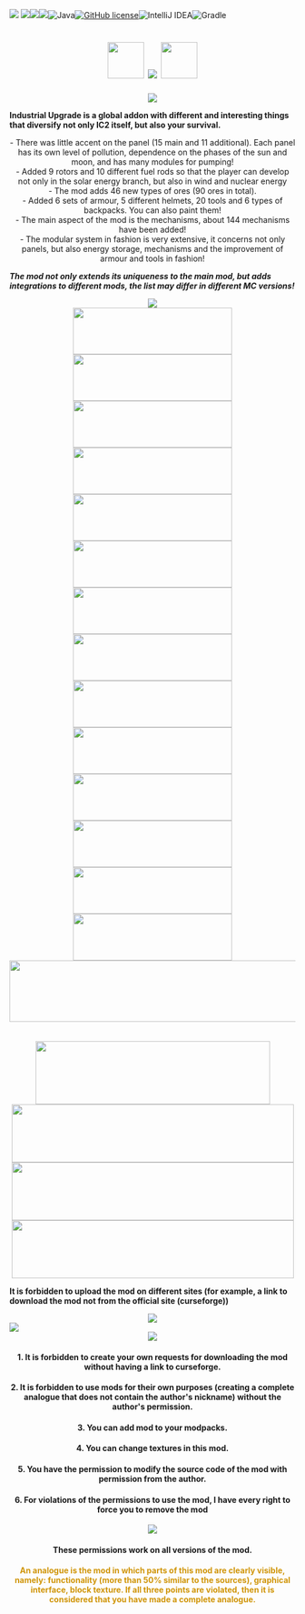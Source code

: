 ![](https://i.postimg.cc/GtYsm8qk/unknown-3-2-2.png)
<a align="center"> [![](https://img.shields.io/discord/473459266959835147?color=f3f2f4&label=Discord&logo=Discord&logoColor=f3f2f4&style=for-the-badge)](https://discord.gg/SP8DwcA)[![](https://cf.way2muchnoise.eu/title/372007.svg?badge_style=for_the_badge)](https://www.curseforge.com/minecraft/mc-mods/industrial-upgrade)[![](http://cf.way2muchnoise.eu/372007.svg?badge_style=for_the_badge)](https://www.curseforge.com/minecraft/mc-mods/industrial-upgrade)![Java](https://img.shields.io/badge/java-%23ED8B00.svg?style=for-the-badge&logo=java&logoColor=white)[![GitHub license](https://img.shields.io/badge/License-GPLv3-blue.svg?style=for-the-badge)](https://www.gnu.org/licenses/gpl-3.0)![IntelliJ IDEA](https://img.shields.io/badge/IntelliJIDEA-000000.svg?style=for-the-badge&logo=intellij-idea&logoColor=white)![Gradle](https://img.shields.io/badge/Gradle-02303A.svg?style=for-the-badge&logo=Gradle&logoColor=white)</a>

<h1 align="center">  <img src=https://i.postimg.cc/YqkLNxRF/Industrial-Upgrade.gif width="64" height="64" > <img src=https://i.postimg.cc/jS6tX16b/industrial-26-06-2022-1-1.png> <img src=https://i.postimg.cc/tCMyRqsg/Industrial-Upgrade.gif width="64" height="64" > </h1>
<div align="center"> <img src=https://i.postimg.cc/qRN5qtj7/Description-26-06-2022.png > </div>

 **Industrial Upgrade is a global addon with different and interesting things that diversify not only IC2 itself, but also your survival.** 
<div align="center">   - There was little accent on the panel (15 main and 11 additional). Each panel has its own level of pollution, dependence on the phases of the sun and moon, and has many modules for pumping! </div>
<div align="center"> - Added 9 rotors and 10  different fuel rods so that the player can develop not only in the solar energy branch, but also in wind and nuclear energy</div>
<div align="center">- The mod adds 46 new types of ores (90 ores in total).</div>
<div align="center">- Added 6 sets of armour, 5 different helmets, 20 tools and 6 types of backpacks. You can also paint them!</div>
<div align="center">- The main aspect of the mod is the mechanisms, about 144 mechanisms have been added!</div>
<div align="center">- The modular system in fashion is very extensive, it concerns not only panels, but also energy storage, mechanisms and the improvement of armour and tools in fashion!</div>


 ***The mod not only extends its uniqueness to the main mod, but adds integrations to different mods, the list may differ in different MC versions!***
<div align="center"> <img src=https://i.postimg.cc/bNfqX8wn/Integration-26-06-2022.png> </img> </div>

<div align="center"> <a href="https://www.curseforge.com/minecraft/mc-mods/avaritia-1-10"> <img src=https://i.postimg.cc/vmrjyzvw/Avaritia-26-06-2022.png width="280" height="82"></a> </div>
<div align="center"> <a href="https://www.curseforge.com/minecraft/mc-mods/botania"><img src=https://i.postimg.cc/5NrDSjtT/Botania-26-06-2022.png width="280" height="82"></a> </div>
<div align="center"><a href="https://www.curseforge.com/minecraft/mc-mods/compact-solars"> <img src=https://i.postimg.cc/3NRbgHQ3/Compact-Solars-26-06-2022.png width="280" height="82"> </a> </div>
<div align="center"> <a href="https://www.curseforge.com/minecraft/mc-mods/crafttweaker"><img src=https://i.postimg.cc/HsnfMbTb/Craft-Tweaker-26-06-2022.png width="280" height="82"> </a> </div>
<div align="center"> <a href="https://www.curseforge.com/minecraft/mc-mods/draconic-evolution"><img src=https://i.postimg.cc/XNHPnX9q/Draconic-Evolution-26-06-2022.png width="280" height="82"> </a> </div>
<div align="center"><a href="https://www.curseforge.com/minecraft/mc-mods/electro-magic-tools"> <img src=https://i.postimg.cc/9FDn0VBp/Electro-Magic-Tools-26-06-2022.png width="280" height="82"></a> </div>
<div align="center"><a href="https://www.curseforge.com/minecraft/mc-mods/ex-nihilo-creatio"> <img src=https://i.postimg.cc/C1JQBxtv/Ex-Nihilo-26-06-2022.png width="280" height="82"> </a> </div>
<div align="center"> <a href="https://www.curseforge.com/minecraft/mc-mods/forestry"><img src=https://i.postimg.cc/nznWhDdj/Forestry-26-06-2022.png width="280" height="82"></a> </div>
<div align="center"> <a href="https://www.curseforge.com/minecraft/mc-mods/minefactory-reloaded"><img src=https://i.postimg.cc/NfZPrVJw/Mine-Factory-Reloaded-26-06-2022.png width="280" height="82"></a> </div>
<div align="center"> <a href="https://www.curseforge.com/minecraft/mc-mods/jei"><img src=https://i.postimg.cc/hGWwNwT0/NEI-jei-26-06-2022.png width="280" height="82"> </a> </div>
<div align="center"> <a href="https://www.curseforge.com/minecraft/mc-mods/pams-harvestcraft"><img src=https://i.postimg.cc/hvBGCg0R/Pams-26-06-2022.png width="280" height="82"> </a> </div>
<div align="center"><a href="https://www.curseforge.com/minecraft/mc-mods/thaumcraft"> <img src=https://i.postimg.cc/nrPS2wnB/Thaumcraft-26-06-2022.png width="280" height="82"> </a> </div>
<div align="center"><a href="https://www.curseforge.com/minecraft/mc-mods/thaumic-tinkerer"> <img src=https://i.postimg.cc/xTdQ9c8F/Thaum-Tinker-26-06-2022.png width="280" height="82"> </a> </div>
<div align="center"><a href="https://www.curseforge.com/minecraft/mc-mods/waila"> <img src=https://i.postimg.cc/Sxz3Tq2s/Waila-26-06-2022.png width="280" height="82"> </a> </div>
<div align="center"><a href="https://www.curseforge.com/minecraft/mc-mods/wireless-industry"> <img src=https://i.postimg.cc/4x7yWKQ9/Wireless-industry-26-06-2022.png  width="572" height="108"> </a> </div>




<br>
<br>
<div align="center"> <img src=https://i.postimg.cc/CMvNbDQH/ADDONS-26-06-2022.png width="413" height="111"> </div>
<div align="center"><a href="https://www.curseforge.com/minecraft/mc-mods/power-utilities-remastered"> <img src=https://i.postimg.cc/MKLCx5hv/Power-Utilities-26-06-2022-1.png width="497" height="102" > </a> </div>
<div align="center"><a href="https://www.curseforge.com/minecraft/mc-mods//quantum-generators"> <img src=https://i.postimg.cc/VsrTgnSw/Quantum-Generators-26-06-2022-1.png width="497" height="102" > </a> </div>
<div align="center"><a href="https://www.curseforge.com/minecraft/mc-mods/simply-quarries"> <img src=https://i.postimg.cc/25tGL97Z/Simply-Quirries-26-06-2022.png width="497" height="102" > </a> </div>


 **It is forbidden to upload the mod on different sites (for example, a link to download the mod not from the official site (curseforge))** 

<div align="center"> <img src=https://i.postimg.cc/V64kJz44/Second-Poster-26-06-2022.png> </div>
<img src=https://i.postimg.cc/1XvJz6xv/iu.png”>

<div align="center"> <img src=https://i.postimg.cc/3J1dkCfY/Permissions-26-06-2022.png> </div>
<h4 align="center">1. It is forbidden to create your own requests for downloading the mod without having a link to curseforge. </h4>

<h4 align="center">2. It is forbidden to use mods for their own purposes (creating a complete analogue that does not contain the author's nickname) without the author's permission. </h4>

<h4 align="center">3. You can add mod to your modpacks. </h4>

<h4 align="center">4. You can change textures in this mod.</h4>

<h4 align="center">5. You have the permission to modify the source code of the mod with permission from the author.</h4>

<h4 align="center">6. For violations of the permissions to use the mod, I have every right to force you to remove the mod</h4>


<div align="center"> <img src=https://i.postimg.cc/j5YsgL3M/Note-26-06-2022.png> </div>

<h4 align="center">These permissions work on all versions of the mod.
</h4>
<h4 align="center"> <font color="#d09508">  An analogue is the mod in which parts of this mod are clearly visible, namely: functionality (more than 50% similar to the sources), graphical interface, block texture.  If all three points are violated, then it is considered that you have made a complete analogue. </h4>
